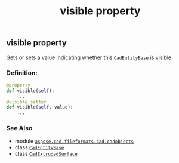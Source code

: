 ﻿---
title: visible property
second_title: Aspose.CAD for Python via .NET API References
description: 
type: docs
weight: 720
url: /python-net/aspose.cad.fileformats.cad.cadobjects/cadextrudedsurface/visible/
is_root: false
---

## visible property


Gets or sets a value indicating whether this [`CadEntityBase`](/cad/python-net/aspose.cad.fileformats.cad.cadobjects/cadentitybase) is visible.
### Definition:
```python
@property
def visible(self):
    ...
@visible.setter
def visible(self, value):
    ...
```

### See Also
* module [`aspose.cad.fileformats.cad.cadobjects`](../../)
* class [`CadEntityBase`](/cad/python-net/aspose.cad.fileformats.cad.cadobjects/cadentitybase)
* class [`CadExtrudedSurface`](/cad/python-net/aspose.cad.fileformats.cad.cadobjects/cadextrudedsurface)
